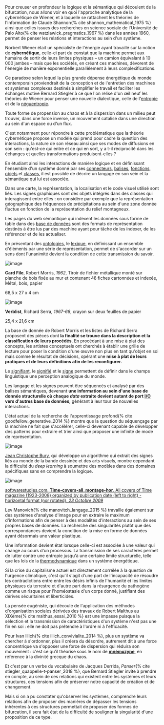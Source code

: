 Pour creuser en profondeur la logique et la sémantique qui découlent de la bifurcation, nous allons voir en quoi l'approche analytique de la cybernétique de Wiener, et à laquelle se rattachent les théories de l'information de Claude Shannon{% cite shannon_mathematical_1975 %} ainsi que celles issues des recherches en science sociale de l'Université de Palo Alto{% cite watzlawick_pragmatics_1967 %} dans les années 1960, permet de penser les relations et interactions au sein d'un système.

Norbert Wiener était un spécialiste de l'énergie ayant travaillé sur la notion de **cybernétique**, celle-ci part du constat que la machine permet aux humains de sortir de leurs limites physiques &ndash; un camion équivalant à 10 000 jambes &ndash; mais que les sociétés, en créant ces machines, dévorent de l'énergie de manière exponentielle parallèlement à leurs complexifications.

Ce paradoxe selon lequel la plus grande dépense énergétique du monde contemporain proviendrait de la conception et de l'entretien des machines et systèmes complexes destinés à simplifier le travail et faciliter les échanges motive Bernard Stiegler à ce que l'on relise d'un œil neuf les théories de Wiener pour penser une nouvelle dialectique, celle de l'[entropie](https://bifurcation.etxetxe.fr/7-annexes/lexique/) et de la [néguentropie](https://bifurcation.etxetxe.fr/7-annexes/lexique/).

Toute forme de propension au chaos et à la dispersion dans un milieu peut trouver, dans une force inverse, un mouvement catalisé dans une direction au sein d'un espace ou d'un flux.

C'est notamment pour répondre à cette problématique que la théorie cybernétique propose un modèle qui prend pour cadre la question des interactions, la nature de son réseau ainsi que ses modes de diffusions en son sein : qu'est-ce qui entre et ce qui en sort, y a t-il réciprocité dans les échanges et quelles transformations produisent-elles ?

En étudiant ainsi les interactions de manière logique et en définissant l'ensemble d'un système donné par ses [connecteurs](https://bifurcation.etxetxe.fr/7-annexes/lexique/), [balises](https://bifurcation.etxetxe.fr/7-annexes/lexique/), [fonctions](https://bifurcation.etxetxe.fr/7-annexes/lexique/), [objets](https://bifurcation.etxetxe.fr/7-annexes/lexique/) et [classes](https://bifurcation.etxetxe.fr/7-annexes/lexique/), il est possible de décrire un langage en son sein et la sémantique qui lui est associée.

Dans une carte, la représentation, la localisation et le code visuel utilisé sont liés. Les signes graphiques sont des objets intégrés dans des classes qui interagissent entre elles : on considère par exemple que la représentation géographique des fréquences de précipitations au sein d'une zone donnée fluctue en fonction de la représentation du relief montagneux.

Les pages du web sémantique qui indexent les données sous forme de table dans des [base de données](https://bifurcation.etxetxe.fr/7-annexes/lexique/) sont des formats de représentation destinés à être lus par des machine ayant pour tâche de les indexer, de les référencer et de les actualiser.

En présentant des [ontologies](https://bifurcation.etxetxe.fr/7-annexes/lexique/), le [lexique](https://bifurcation.etxetxe.fr/7-annexes/lexique/), en définissant un ensemble d'éléments par une série de représentation, permet de s'accorder sur un sens dont l'unanimité devient la condition de cette transmission du savoir.

![image](https://bifurcation.etxetxe.fr/images/morris.jpg)

**Card File**, Robert Morris, _1962_, Tiroir de fichier métallique monté sur planche de bois fixée au mur et contenant 48 fiches cartonnées et indexée, Métal, bois, papier

68,5 x 27 x 4 cm

![image](https://bifurcation.etxetxe.fr/images/serra.jpg)

**Verblist**, Richard Serra, _1967-68_, crayon sur deux feuilles de papier

25,4 x 21,6 cm

La base de donnée de Robert Morris et les listes de Richard Serra proposent des pièces dont **la finalité se trouve dans la description et la classification de leurs procédés**. En procédant à une mise à plat des concepts, les artistes conceptuels ont cherchés à établir une grille de lecture pour poser la condition d'une œuvre non plus en tant qu'objet en soi mais comme le résultat de décisions, opérant une **mise à plat de leurs pratiques et de leurs définitions afin de les reconfigurer.**

Le [signifiant](https://bifurcation.etxetxe.fr/7-annexes/lexique/), le [signifié](https://bifurcation.etxetxe.fr/7-annexes/lexique/) et le [signe](https://bifurcation.etxetxe.fr/7-annexes/lexique/) permettent de définir dans le champs linguistique une perception analogique du monde.

Les langage et les signes peuvent être séquencés et analysé par des balises sémantiques, devenant **une information au sein d'une base de donnée structurelle où chaque _data_ extraite devient autant de port [I/O](https://bifurcation.etxetxe.fr/7-annexes/lexique/) vers d'autres base de données**, générant à leur tour de nouvelles interactions.

L'état actuel de la recherche de l'apprentissage profond{% cite goodfellow_generative_2014 %} montre que la question du séquençage par la machine ne fait que s'accélérer, celle-ci devenant capable de développer des patterns pour extraire et trier ainsi que proposer une infinité de mode de représentation.

![image](https://bifurcation.etxetxe.fr/images/bury.png)

[Jean Christophe Bury](https://l3i.univ-larochelle.fr/Burie-Jean-Christophe-MCF-HDR), qui développe un algorithme qui extrait des signes liés au monde de la bande dessinée et des arts visuels, montre cependant la difficulté du _deep learning_ à soumettre des modèles dans des domaines spécifiques sans en comprendre la logique.

![image](https://bifurcation.etxetxe.fr/images/manovich.jpg)

[softwarestudies.com, **Time-covers-all_montage-hor**, All covers of Time magazine (1923-2008) organized by publication date (left to right) - horizontal format (nor rotated), _23 Octobre 2009_](https://www.flickr.com/photos/culturevis/4038137889/in/album-72157622453554258/)

Lev Manovich{% cite manovitch_langage_2015 %} travaille également sur des systèmes d'analyse d'image pour en extraire le maximum d'informations afin de penser à des modalités d'interactions au sein de ses propres bases de données. La recherche des singularités plutôt que des correspondances devient la condition de la mise en forme de données ayant désormais une valeur plastique.

Une information devient état lorsque celle-ci est associée à une valeur qui change au cours d'un processus. La transmission de ses caractères permet de lutter contre une entropie jusqu'à une certaine limite structurelle, telle que les lois de la [thermodynamique](https://bifurcation.etxetxe.fr/7-annexes/lexique/) dans un système énergétique.

Si la crise du capitalisme actuel est directement corrélée à la question de l'urgence climatique, c'est qu'il s'agit d'une part de l'incapacité de résoudre les contradictions entre entre les désirs infinis de l'humanité et les limites physiques du terrestre et d'autre part dans la résurgence du pathogène comme un risque pour l'homéostasie d'un corps donné, justifiant des dérives sécuritaires et liberticides.

La pensée eugéniste, qui découle de l'application des méthodes d'organisation sociales dérivées des travaux de Robert Malthus au XIXème{% cite malthus_essai_2010 %} est une impasse puisque la sélection et la transmission de caractéristiques d'un système n'est pas une fin en soi : elle ne doit pas prétendre à l'ordre ni à l'efficacité.

Pour Ivan Illich{% cite illich_convivialite_2014 %}, plus un système va chercher à s'ordonner, plus il créera du désordre, autrement dit à une force concentrique va s'opposer une force de dispersion qui réduira son mouvement : c'est ce qu'il théorise sous le nom de **[mnémozyne](https://bifurcation.etxetxe.fr/7-annexes/lexique/)**, en référence à la divinité grecque du chaos.

Et c'est par un verbe du vocabulaire de Jacques Derrida, _Panser_{% cite stiegler_quappelle-t-panser_2018 %}, que Bernard Stiegler invite à prendre en compte, au sein de ces relations qui existent entre les systèmes et leurs structures, ces tensions afin de préserver notre capacité de création et de changement.

Mais si on a pu constater qu'observer les systèmes, comprendre leurs relations afin de proposer des manières de dépasser les tensions inhérentes à ces structures permettait de proposer des formes de bifurcation, il sera fait état de la difficulté de souligner la singularité d'une proposition de ce type.
